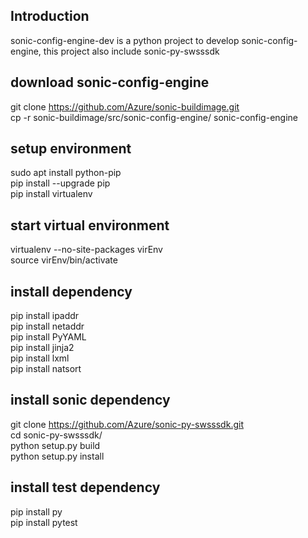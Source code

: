 ## Introduction
sonic-config-engine-dev is a python project to develop sonic-config-engine, this project also include sonic-py-swsssdk

## download sonic-config-engine
git clone https://github.com/Azure/sonic-buildimage.git  
cp -r sonic-buildimage/src/sonic-config-engine/ sonic-config-engine

## setup environment
sudo apt install python-pip  
pip install --upgrade pip  
pip install virtualenv  

## start virtual environment
virtualenv --no-site-packages virEnv  
source virEnv/bin/activate

## install dependency
pip install ipaddr  
pip install netaddr  
pip install PyYAML  
pip install jinja2  
pip install lxml  
pip install natsort

## install sonic dependency
git clone https://github.com/Azure/sonic-py-swsssdk.git  
cd sonic-py-swsssdk/  
python setup.py build  
python setup.py install  

## install test dependency
pip install py  
pip install pytest
